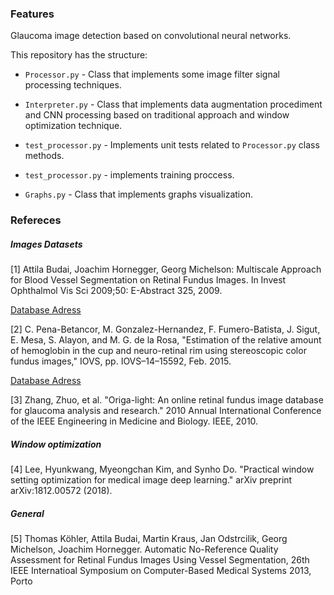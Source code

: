 ### Features

Glaucoma image detection based on convolutional neural networks.

This repository has the structure:

- `Processor.py` - Class that implements some image filter signal processing techniques.

- `Interpreter.py` - Class that implements data augmentation procediment and CNN processing based on traditional approach and window optimization technique. 

- `test_processor.py` - Implements unit tests related to `Processor.py` class methods.

- `test_processor.py` - implements training proccess.

- `Graphs.py` - Class that implements graphs visualization.

### Refereces

##### Images Datasets

[1] Attila Budai, Joachim Hornegger, Georg Michelson: Multiscale Approach for Blood Vessel Segmentation on Retinal Fundus Images. In Invest Ophthalmol Vis Sci 2009;50: E-Abstract 325, 2009.

[Database Adress](https://www5.cs.fau.de/research/data/fundus-images/)


[2] C. Pena-Betancor, M. Gonzalez-Hernandez, F. Fumero-Batista, J. Sigut, E. Mesa, S. Alayon, and M. G. de la Rosa,
"Estimation of the relative amount of hemoglobin in the cup and neuro-retinal rim using stereoscopic color fundus images," IOVS, pp. IOVS–14–15592, Feb. 2015.

[Database Adress](http://medimrg.webs.ull.es/research/retinal-imaging/rim-one/)

[3] Zhang, Zhuo, et al. "Origa-light: An online retinal fundus image database for glaucoma analysis and research." 2010 Annual International Conference of the IEEE Engineering in Medicine and Biology. IEEE, 2010.

##### Window optimization

[4] Lee, Hyunkwang, Myeongchan Kim, and Synho Do. "Practical window setting optimization for medical image deep learning." arXiv preprint arXiv:1812.00572 (2018).

##### General

[5] Thomas Köhler, Attila Budai, Martin Kraus, Jan Odstrcilik, Georg Michelson, Joachim Hornegger. Automatic No-Reference Quality Assessment for Retinal Fundus Images Using Vessel Segmentation, 26th IEEE Internatioal Symposium on Computer-Based Medical Systems 2013, Porto
